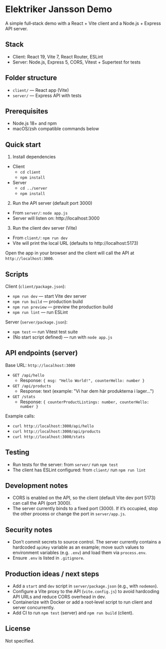 # Elektriker Jansson Demo

A simple full‑stack demo with a React + Vite client and a Node.js + Express API server.

## Stack

- Client: React 19, Vite 7, React Router, ESLint
- Server: Node.js, Express 5, CORS, Vitest + Supertest for tests

## Folder structure

- `client/` — React app (Vite)
- `server/` — Express API with tests

## Prerequisites

- Node.js 18+ and npm
- macOS/zsh compatible commands below

## Quick start

1. Install dependencies

- Client
  - `cd client`
  - `npm install`
- Server
  - `cd ../server`
  - `npm install`

2. Run the API server (default port 3000)

- From `server/`: `node app.js`
- Server will listen on: http://localhost:3000

3. Run the client dev server (Vite)

- From `client/`: `npm run dev`
- Vite will print the local URL (defaults to http://localhost:5173)

Open the app in your browser and the client will call the API at `http://localhost:3000`.

## Scripts

Client (`client/package.json`):

- `npm run dev` — start Vite dev server
- `npm run build` — production build
- `npm run preview` — preview the production build
- `npm run lint` — run ESLint

Server (`server/package.json`):

- `npm test` — run Vitest test suite
- (No start script defined) — run with `node app.js`

## API endpoints (server)

Base URL: `http://localhost:3000`

- `GET /api/hello`
  - Response: `{ msg: "Hello World!", counterHello: number }`
- `GET /api/products`
  - Response: text (example: "Vi har dem här produkterna i lager...")
- `GET /stats`
  - Response: `{ counterProductListings: number, counterHello: number }`

Example calls:

- `curl http://localhost:3000/api/hello`
- `curl http://localhost:3000/api/products`
- `curl http://localhost:3000/stats`

## Testing

- Run tests for the server: from `server/` run `npm test`
- The client has ESLint configured: from `client/` run `npm run lint`

## Development notes

- CORS is enabled on the API, so the client (default Vite dev port 5173) can call the API (port 3000).
- The server currently binds to a fixed port (3000). If it’s occupied, stop the other process or change the port in `server/app.js`.

## Security notes

- Don’t commit secrets to source control. The server currently contains a hardcoded `apiKey` variable as an example; move such values to environment variables (e.g. `.env`) and load them via `process.env`.
- Ensure `.env` is listed in `.gitignore`.

## Production ideas / next steps

- Add a `start` and `dev` script in `server/package.json` (e.g., with `nodemon`).
- Configure a Vite proxy to the API (`vite.config.js`) to avoid hardcoding API URLs and reduce CORS overhead in dev.
- Containerize with Docker or add a root‑level script to run client and server concurrently.
- Add CI to run `npm test` (server) and `npm run build` (client).

## License

Not specified.

